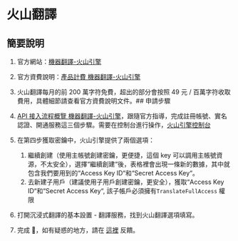 # 火山翻譯

## 簡要說明

1. 官方網站：[機器翻譯-火山引擎](https://www.volcengine.com/product/machine-translation)
2. 官方資費說明：[產品計費 機器翻譯-火山引擎](https://www.volcengine.com/docs/4640/68515)
3. 火山翻譯每月的前 200 萬字符免費，超出的部分會按照 49 元 / 百萬字符收取費用，具體細節請查看官方資費說明文件。## 申請步驟

1. [API 接入流程概覽 機器翻譯-火山引擎](https://www.volcengine.com/docs/4640/130872)，跟隨官方指導，完成註冊帳號、實名認證、開通服務這三個步驟。需要在控制台進行操作，[火山引擎控制台](https://console.volcengine.com/home)
2. 在第四步獲取密鑰中，火山引擎提供了兩個選項：
   1. 繼續創建（使用主帳號創建密鑰，更便捷，這個 key 可以調用主帳號資源，不太安全），選擇“繼續創建“後，表格裡會出現一條新的數據，其中就包含我們要用到的“Access Key ID“和“Secret Access Key“。
   2. 去新建子用戶（建議使用子用戶創建密鑰，更安全），獲取“Access Key ID“和“Secret Access Key“, 該子帳戶必須擁有`TranslateFullAccess` 權限
3. 打開沉浸式翻譯的基本設置 - 翻譯服務，找到火山翻譯選項填寫。
4. 完成 🎉，如有疑惑的地方，請在 [這裡](https://github.com/immersive-translate/immersive-translate/issues/137) 反饋。